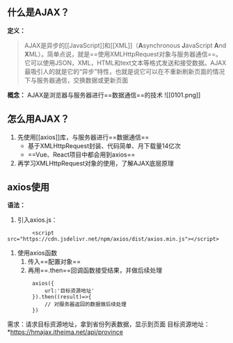 ## 什么是AJAX？

**定义：**
> AJAX是异步的[[JavaScript]]和[[XML]]（**A**synchronous **J**avaScript **A**nd **X**ML）。简单点说，就是==使用XMLHttpRequest对象与服务器通信==。它可以使用JSON，XML，HTML和text文本等格式发送和接受数据。AJAX最吸引人的就是它的“异步”特性，也就是说它可以在不重新刷新页面的情况下与服务器通信，交换数据或更新页面

**概念：** AJAX是浏览器与服务器进行==数据通信==的技术
![[0101.png]]

## 怎么用AJAX？
1. 先使用[[axios]]库，与服务器进行==数据通信== 
	- 基于XMLHttpRequest封装、代码简单、月下载量14亿次
	- ==Vue、React项目中都会用到axios==
2. 再学习XMLHttpRequest对象的使用，了解AJAX底层原理

## axios使用
**语法：**
1. 引入axios.js：
```
		<script src="https://cdn.jsdelivr.net/npm/axios/dist/axios.min.js"></script>
```
1. 使用axios函数
	1. 传入==配置对象==
	2. 再用==.then==回调函数接受结果，并做后续处理
```
		axios({
			url:'目标资源地址'
		}).then((result)=>{
			// 对服务器返回的数据做后续处理
		})
```

需求：请求目标资源地址，拿到省份列表数据，显示到页面
目标资源地址：*https://hmajax.itheima.net/api/province

